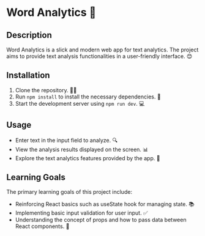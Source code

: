 # Word Analytics 📝

## Description
Word Analytics is a slick and modern web app for text analytics. The project aims to provide text analysis functionalities in a user-friendly interface. 😊

## Installation
1. Clone the repository. 👩‍💻
2. Run `npm install` to install the necessary dependencies. 🚀
3. Start the development server using `npm run dev`. 💻

## Usage
- Enter text in the input field to analyze. 🔍
- View the analysis results displayed on the screen. 📊
- Explore the text analytics features provided by the app. 🤔

## Learning Goals
The primary learning goals of this project include:
- Reinforcing React basics such as useState hook for managing state. 📚
- Implementing basic input validation for user input. ✅
- Understanding the concept of props and how to pass data between React components. 🔗
